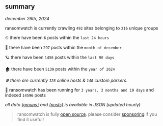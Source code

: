 
## summary
_december 26th, 2024_

ransomwatch is currently crawling `492` sites belonging to `216` unique groups

⏲ there have been `6` posts within the `last 24 hours`

🦈 there have been `297` posts within the `month of december`

🪐 there have been `1456` posts within the `last 90 days`

🏚 there have been `5139` posts within the `year of 2024`

_⚙️ there are currently `128` online hosts & `140` custom parsers._

🦕 ransomwatch has been running for `3 years, 3 months and 19 days` and indexed `14596` posts

_all data  [(groups)](http://ransomwhat.telemetry.ltd/groups) and [(posts)](http://ransomwhat.telemetry.ltd/posts) is available in JSON (updated hourly)_

> ransomwatch is fully [open source](https://github.com/joshhighet/ransomwatch#ransomwatch--). please consider [sponsoring](https://github.com/sponsors/joshhighet) if you find it useful!
